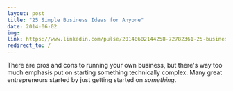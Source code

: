 ```yaml
---
layout: post
title: "25 Simple Business Ideas for Anyone"
date: 2014-06-02
img: 
link: https://www.linkedin.com/pulse/20140602144258-72782361-25-businesses-you-can-start-while-looking-for-a-job
redirect_to: /
---
```

There are pros and cons to running your own business, but there's way too much emphasis put on starting something technically complex. Many great entrepreneurs started by just getting started on _something_.
